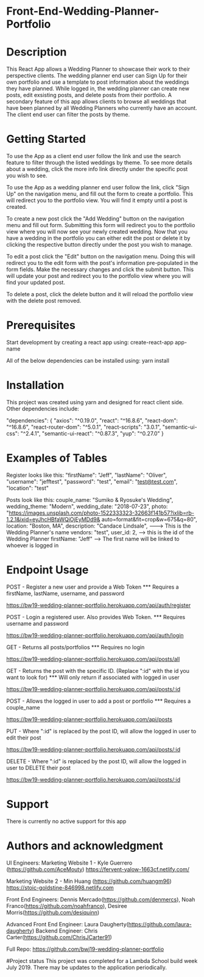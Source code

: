 # Front-End-Wedding-Planner-Portfolio

# Description

This React App allows a Wedding Planner to showcase their work to their perspective clients. The wedding planner end user can Sign Up for their own portfolio and use a template to post information about the weddings they have planned.  While logged in, the wedding planner can create new posts, edit exsisting posts, and delete posts from their portfolio. A secondary feature of this app allows clients to browse all weddings that have been planned by all Wedding Planners who currently have an account.  The client end user can filter the posts by theme.

# Getting Started

To use the App as a client end user follow the link and use the search feature to filter through the listed weddings by theme. To see more details about a wedding, click the more info link directly under the specific post you wish to see.

To use the App as a wedding planner end user follow the link, click "Sign Up" on the navigation menu, and fill out the form to create a portfolio. This will redirect you to the portfolio view. You will find it empty until a post is created.  

To create a new post click the "Add Wedding" button on the navigation menu and fill out form.  Submitting this form will redirect you to the portfolio view where you will now see your newly created wedding. Now that you have a wedding in the portfolio you can either edit the post or delete it by clicking the respective button directly under the post you wish to manage. 

To edit a post click the "Edit" button on the navigation menu. Doing this will redirect you to the edit form with the post's information pre-populated in the form fields.  Make the necessary changes and click the submit button.  This will update your post and redirect you to the portfolio view where you will find your updated post.  

To delete a post, click the delete button and it will reload the portfolio view with the delete post removed.

# Prerequisites

Start development by creating a react app using:
create-react-app app-name

All of the below dependencies can be installed using:
yarn install

# Installation
This project was created using yarn and designed for react client side. Other dependencies include:

"dependencies": {
    "axios": "^0.19.0",
    "react": "^16.8.6",
    "react-dom": "^16.8.6",
    "react-router-dom": "^5.0.1",
    "react-scripts": "3.0.1",
    "semantic-ui-css": "^2.4.1",
    "semantic-ui-react": "^0.87.3",
    "yup": "^0.27.0"
  }


# Examples of Tables

Register looks like this:
    "firstName": "Jeff",
    "lastName": "Oliver",
    "username": "jefftest",
    "password": "test",
    "email": "test@test.com",
    "location": "test"

Posts look like this:
     couple_name: "Sumiko & Ryosuke's Wedding",
     wedding_theme: "Modern",
     wedding_date: "2018-07-23",
     photo: "https://images.unsplash.com/photo-1522333323-32663f141b57?ixlib=rb-1.2.1&ixid=eyJhcHBfaWQiOjEyMDd9&           auto=format&fit=crop&w=675&q=80",
     location: "Boston, MA",
     description: "Candace Lindsale", ---> This is the Wedding Planner's name
     vendors: "test",
     user_id: 2, --> this is the id of the Wedding Planner
     firstName: "Jeff" --> The first name will be linked to whoever is logged in

# Endpoint Usage

POST - Register a new user and provide a Web Token
*** Requires a firstName, lastName, username, and password

https://bw19-wedding-planner-portfolio.herokuapp.com/api/auth/register

POST - Login a registered user. Also provides Web Token. 
*** Requires username and password

https://bw19-wedding-planner-portfolio.herokuapp.com/api/auth/login

GET - Returns all posts/portfolios 
*** Requires no login

https://bw19-wedding-planner-portfolio.herokuapp.com/api/posts/all

GET - Returns the post with the specific ID. (Replace ":id" with the id you want to look for) 
*** Will only return if associated with logged in user

https://bw19-wedding-planner-portfolio.herokuapp.com/api/posts/:id

POST - Allows the logged in user to add a post or portfolio 
*** Requires a couple_name

https://bw19-wedding-planner-portfolio.herokuapp.com/api/posts

PUT - Where ":id" is replaced by the post ID, will allow the logged in user to edit their post

https://bw19-wedding-planner-portfolio.herokuapp.com/api/posts/:id

DELETE - Where ":id" is replaced by the post ID, will allow the logged in user to DELETE their post

https://bw19-wedding-planner-portfolio.herokuapp.com/api/posts/:id


# Support
There is currently no active support for this app

# Authors and acknowledgment

UI Engineers: 
Marketing Website 1 - Kyle Guerrero (https://github.com/AceMouty)
https://fervent-yalow-1663cf.netlify.com/

Marketing Website 2 - Min Huang (https://github.com/huangm96)
https://stoic-goldstine-846998.netlify.com

Front End Engineers: 
Dennis Mercado(https://github.com/denmercs), 
Noah Franco(https://github.com/noahfranco), 
Desiree Morris(https://github.com/desiquinn)

Advanced Front End Engineer: Laura Daugherty(https://github.com/laura-daugherty)
Backend Engineer: Chris Carter(https://github.com/ChrisJCarter91)

Full Repo:
https://github.com/bwj19-wedding-planner-portfolio

#Project status
This project was completed for a Lambda School build week July 2019. There may be updates to the application periodically.


